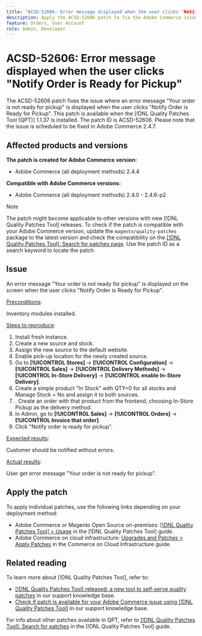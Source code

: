 ```yaml
---
title: "ACSD-52606: Error message displayed when the user clicks "Notify Order is Ready for Pickup"
description: Apply the ACSD-52606 patch to fix the Adobe Commerce issue where an error message is displayed when the user clicks on "Notify Order is Ready for Pickup".
feature: Orders, User Account
role: Admin, Developer
---
```

# ACSD-52606: Error message displayed when the user clicks "Notify Order is Ready for Pickup"

The ACSD-52606 patch fixes the issue where an error message "Your order is not ready for pickup" is displayed when the user clicks "Notify Order is Ready for Pickup". This patch is available when the [!DNL Quality Patches Tool (QPT)] 1.1.37 is installed. The patch ID is ACSD-52606. Please note that the issue is scheduled to be fixed in Adobe Commerce 2.4.7.

## Affected products and versions

**The patch is created for Adobe Commerce version:**

* Adobe Commerce (all deployment methods) 2.4.4

**Compatible with Adobe Commerce versions:**

* Adobe Commerce (all deployment methods) 2.4.0 - 2.4.6-p2

>[!NOTE]
>
>The patch might become applicable to other versions with new [!DNL Quality Patches Tool] releases. To check if the patch is compatible with your Adobe Commerce version, update the `magento/quality-patches` package to the latest version and check the compatibility on the [[!DNL Quality Patches Tool]: Search for patches page](https://experienceleague.adobe.com/tools/commerce-quality-patches/index.html). Use the patch ID as a search keyword to locate the patch.

## Issue

An error message "Your order is not ready for pickup" is displayed on the screen when the user clicks "Notify Order is Ready for Pickup".

<u>Preconditions</u>:

Inventory modules installed.

<u>Steps to reproduce</u>:

1. Install fresh instance.
1. Create a new source and stock.
1. Assign the new source to the default website.
1. Enable pick-up location for the newly created source.
1. Go to **[!UICONTROL Stores]** -> **[!UICONTROL Configuration]** -> **[!UICONTROL Sales]** -> **[!UICONTROL Delivery Methods]** -> **[!UICONTROL In-Store Delivery]** -> **[!UICONTROL enable In-Store Delivery]**.
1. Create a simple product "In Stock" with QTY=0 for all stocks and Manage Stock = No and assign it to both sources.
1. . Create an order with that product from the frontend, choosing In-Store Pickup as the delivery method.
1. In Admin, go to **[!UICONTROL Sales]** -> **[!UICONTROL Orders]** -> **[!UICONTROL Invoice that order]**.
1. Click "Notify order is ready for pickup".

<u>Expected results</u>:

Customer should be notified without errors.

<u>Actual results</u>:

User get error message "Your order is not ready for pickup".

## Apply the patch

To apply individual patches, use the following links depending on your deployment method:

* Adobe Commerce or Magento Open Source on-premises: [[!DNL Quality Patches Tool] > Usage](https://experienceleague.adobe.com/docs/commerce-operations/tools/quality-patches-tool/usage.html) in the [!DNL Quality Patches Tool] guide.
* Adobe Commerce on cloud infrastructure: [Upgrades and Patches > Apply Patches](https://experienceleague.adobe.com/docs/commerce-cloud-service/user-guide/develop/upgrade/apply-patches.html) in the Commerce on Cloud Infrastructure guide.

## Related reading

To learn more about [!DNL Quality Patches Tool], refer to:

* [[!DNL Quality Patches Tool] released: a new tool to self-serve quality patches](/help/announcements/adobe-commerce-announcements/magento-quality-patches-released-new-tool-to-self-serve-quality-patches.md) in our support knowledge base.
* [Check if patch is available for your Adobe Commerce issue using [!DNL Quality Patches Tool]](/help/support-tools/patches-available-in-qpt-tool/check-patch-for-magento-issue-with-magento-quality-patches.md) in our support knowledge base.

For info about other patches available in QPT, refer to [[!DNL Quality Patches Tool]: Search for patches](https://experienceleague.adobe.com/tools/commerce-quality-patches/index.html) in the [!DNL Quality Patches Tool] guide.